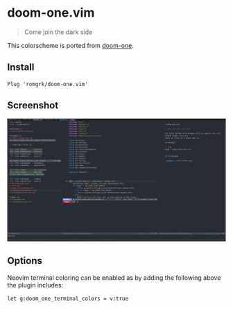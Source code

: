 
# doom-one.vim

> Come join the dark side

This colorscheme is ported from [doom-one](https://github.com/hlissner/emacs-doom-themes/blob/master/themes/doom-one-theme.el).

## Install

```vim
Plug 'romgrk/doom-one.vim'
```

## Screenshot

![theme](./static/demo.png)

## Options

Neovim terminal coloring can be enabled as by adding the following above the plugin includes:
```vim
let g:doom_one_terminal_colors = v:true
```
